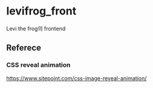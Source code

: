 # levifrog_front
Levi the frog의 frontend

## Referece
### CSS reveal animation
https://www.sitepoint.com/css-image-reveal-animation/
